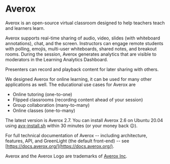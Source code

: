 Averox
=============
Averox is an open-source virtual classroom designed to help teachers teach and learners learn.  

Averox supports real-time sharing of audio, video, slides (with whiteboard annotations), chat, and the screen.  Instructors can engage remote students with polling, emojis, multi-user whiteboards, shared notes, and breakout rooms.  During the session, Averox generates analytics that are visible to moderators in the Learning Analytics Dashboard.

Presenters can record and playback content for later sharing with others.

We designed Averox for online learning, it can be used for many other applications as well.  The educational use cases for Averox are

  * Online tutoring (one-to-one)
  * Flipped classrooms (recording content ahead of your session)
  * Group collaboration (many-to-many)
  * Online classes (one-to-many)

The latest version is Averox 2.7.  You can install Averox 2.6 on Ubuntu 20.04 using [avx-install.sh](https://github.com/averox/avx-install) within 30 minutes (or your money back 😉).

For full technical documentation of Averox -- including architecture, features, API, and GreenLight (the default front-end) -- see [https://docs.averox.org/](https://docs.averox.org/).

Averox and the Averox Logo are trademarks of [Averox Inc](https://averox.org).
